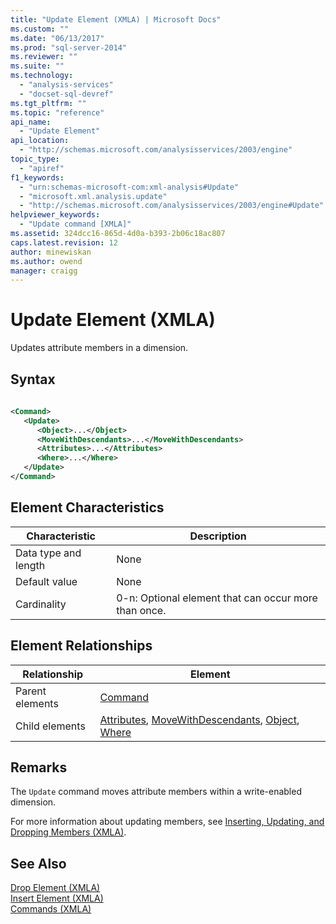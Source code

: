 ```yaml
---
title: "Update Element (XMLA) | Microsoft Docs"
ms.custom: ""
ms.date: "06/13/2017"
ms.prod: "sql-server-2014"
ms.reviewer: ""
ms.suite: ""
ms.technology: 
  - "analysis-services"
  - "docset-sql-devref"
ms.tgt_pltfrm: ""
ms.topic: "reference"
api_name: 
  - "Update Element"
api_location: 
  - "http://schemas.microsoft.com/analysisservices/2003/engine"
topic_type: 
  - "apiref"
f1_keywords: 
  - "urn:schemas-microsoft-com:xml-analysis#Update"
  - "microsoft.xml.analysis.update"
  - "http://schemas.microsoft.com/analysisservices/2003/engine#Update"
helpviewer_keywords: 
  - "Update command [XMLA]"
ms.assetid: 324dcc16-865d-4d0a-b393-2b06c18ac807
caps.latest.revision: 12
author: minewiskan
ms.author: owend
manager: craigg
---
```

# Update Element (XMLA)
  Updates attribute members in a dimension.  
  
## Syntax  
  
```xml  
  
<Command>  
   <Update>  
      <Object>...</Object>  
      <MoveWithDescendants>...</MoveWithDescendants>  
      <Attributes>...</Attributes>  
      <Where>...</Where>  
   </Update>  
</Command>  
```  
  
## Element Characteristics  
  
|Characteristic|Description|  
|--------------------|-----------------|  
|Data type and length|None|  
|Default value|None|  
|Cardinality|0-n: Optional element that can occur more than once.|  
  
## Element Relationships  
  
|Relationship|Element|  
|------------------|-------------|  
|Parent elements|[Command](../xml-elements-properties/command-element-xmla.md)|  
|Child elements|[Attributes](../xml-elements-properties/attributes-element-xmla.md), [MoveWithDescendants](../xml-elements-properties/movewithdescendants-element-xmla.md), [Object](../xml-elements-properties/object-element-dimension-xmla.md), [Where](../xml-elements-properties/where-element-xmla.md)|  
  
## Remarks  
 The `Update` command moves attribute members within a write-enabled dimension.  
  
 For more information about updating members, see [Inserting, Updating, and Dropping Members &#40;XMLA&#41;](../../multidimensional-models-scripting-language-assl-xmla/inserting-updating-and-dropping-members-xmla.md).  
  
## See Also  
 [Drop Element &#40;XMLA&#41;](drop-element-xmla.md)   
 [Insert Element &#40;XMLA&#41;](insert-element-xmla.md)   
 [Commands &#40;XMLA&#41;](xml-elements-commands.md)  
  
  

